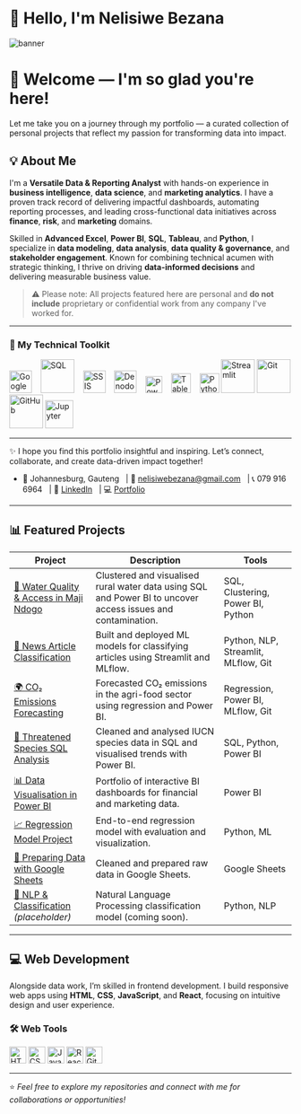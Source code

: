 # 👋 Hello, I'm Nelisiwe Bezana

![banner](https://github.com/user-attachments/assets/3fc3376a-63d9-4e5c-a42c-ff9fc871997a)


# 👋 Welcome — I'm so glad you're here!

Let me take you on a journey through my portfolio — a curated collection of personal projects that reflect my passion for transforming data into impact.
  
## 💡 About Me
I'm a **Versatile Data & Reporting Analyst** with hands-on experience in **business intelligence**, **data science**, and **marketing analytics**. I have a proven track record of delivering impactful dashboards, automating reporting processes, and leading cross-functional data initiatives across **finance**, **risk**, and **marketing** domains.

Skilled in **Advanced Excel**, **Power BI**, **SQL**, **Tableau**, and **Python**, I specialize in **data modeling**, **data analysis**, **data quality & governance**, and **stakeholder engagement**. Known for combining technical acumen with strategic thinking, I thrive on driving **data-informed decisions** and delivering measurable business value.

> ⚠️ Please note: All projects featured here are personal and **do not include** proprietary or confidential work from any company I've worked for.

---

### 🧰 My Technical Toolkit

<p align="left">
  <img src="https://github.com/NelisiweBezana/NelisiweBezana/assets/140618126/12b1e9be-71a5-44f8-96d2-b30a52f01acf" width="40" title="Google Sheets" /> &nbsp;&nbsp;
  <img src="https://github.com/NelisiweBezana/NelisiweBezana/assets/140618126/74646b14-5ee2-4820-8e92-09277af9f554" height="60" title="SQL"/>  &nbsp;&nbsp;
  <img src="https://github.com/user-attachments/assets/6ce72bc1-8e83-44a5-aed1-0bdb932d0ed3" height="40" title="SSIS"/>  &nbsp;&nbsp;
  <img src="https://github.com/user-attachments/assets/bdc4457f-eca7-42e8-8339-885938008a10" height="40" title="Denodo"/>  &nbsp;&nbsp;
  <img src="https://github.com/NelisiweBezana/NelisiweBezana/assets/140618126/da9f34cc-27cf-4e50-973a-ef13e6c63690" width="30" title="Power BI"/>  &nbsp;&nbsp;
  <img src="https://github.com/NelisiweBezana/NelisiweBezana/assets/140618126/a54630ee-f97b-499a-8010-6f1a2a33296a" height="35" title="Tableau"/>  &nbsp;&nbsp;
  <img src="https://github.com/NelisiweBezana/NelisiweBezana/assets/140618126/e752813d-07e5-49a0-9d85-42738f76df9a" width="35" title="Python"/> 
  <img src="https://github.com/user-attachments/assets/b0aa71b3-1ed9-4712-b807-16938dc27a86" height="60" title="Streamlit"/> 
  <img src="https://github.com/user-attachments/assets/3c4fff3a-455b-48aa-8ef2-42dcdfa188fc" height="60" title="Git"/> 
  <img src="https://github.com/user-attachments/assets/981dae0a-0fbb-4545-979c-477195f06377" height="60" title="GitHub"/> 
  <img src="https://github.com/user-attachments/assets/33350109-bce0-4531-a005-c4ea2287eb4b" height="50" title="Jupyter"/> 
</p>

---

✨ I hope you find this portfolio insightful and inspiring. Let’s connect, collaborate, and create data-driven impact together!
- 📍 Johannesburg, Gauteng &nbsp; | 📧 nelisiwebezana@gmail.com &nbsp; |  📞 079 916 6964 &nbsp; | 🔗 [LinkedIn](https://www.linkedin.com/in/nelisiwebezana) &nbsp; | 💻 [Portfolio](https://github.com/NelisiweBezana)  

---

## 📊 Featured Projects

| Project | Description | Tools |
|--------|-------------|-------|
| [🧽 Water Quality & Access in Maji Ndogo](https://github.com/NelisiweBezana/Maji-Ndogo-Water-Project) | Clustered and visualised rural water data using SQL and Power BI to uncover access issues and contamination. | SQL, Clustering, Power BI, Python |
| [📰 News Article Classification](https://github.com/NelisiweBezana/News-Article-Classification) | Built and deployed ML models for classifying articles using Streamlit and MLflow. | Python, NLP, Streamlit, MLflow, Git |
| [🌍 CO₂ Emissions Forecasting](https://github.com/NelisiweBezana/CO2-Emissions-PowerBI) | Forecasted CO₂ emissions in the agri-food sector using regression and Power BI. | Regression, Power BI, MLflow, Git |
| [🐘 Threatened Species SQL Analysis](https://github.com/NelisiweBezana/Threatened-Species-Analysis) | Cleaned and analysed IUCN species data in SQL and visualised trends with Power BI. | SQL, Python, Power BI |
| [📊 Data Visualisation in Power BI](https://github.com/NelisiweBezana/Data-Visualization-with-PowerBI) | Portfolio of interactive BI dashboards for financial and marketing data. | Power BI |
| [📈 Regression Model Project](https://github.com/NelisiweBezana/Regression_Project_EG2) | End-to-end regression model with evaluation and visualization. | Python, ML |
| [📑 Preparing Data with Google Sheets](https://github.com/NelisiweBezana/Preparing-data-with-Googlesheets) | Cleaned and prepared raw data in Google Sheets. | Google Sheets |
| [🧠 NLP & Classification](https://github.com/NelisiweBezana/NLP-Classification) *(placeholder)* | Natural Language Processing classification model (coming soon). | Python, NLP |

---

## 💻 Web Development

Alongside data work, I’m skilled in frontend development. I build responsive web apps using **HTML**, **CSS**, **JavaScript**, and **React**, focusing on intuitive design and user experience.

### 🛠 Web Tools
<img src="https://github.com/NelisiweBezana/NelisiweBezana/assets/140618126/4d05dc93-6a35-4c1e-a1de-2a71561c76be" width="30" title="HTML"/>  
<img src="https://github.com/NelisiweBezana/NelisiweBezana/assets/140618126/85267c25-8fd0-4b92-a6a6-23a2b73147ba" width="30" title="CSS"/>  
<img src="https://github.com/NelisiweBezana/NelisiweBezana/assets/140618126/fc37ee1d-60c4-46e3-8790-18fb6aee6f18" width="30" title="JavaScript"/>  
<img src="https://github.com/NelisiweBezana/NelisiweBezana/assets/140618126/c253fa16-25fe-41d1-86c4-7790d8eb1dd7" width="30" title="React.js"/>  
<img src="https://github.com/NelisiweBezana/NelisiweBezana/assets/140618126/51bee11f-749b-4f30-a5c8-1dd756ce0c79" width="30" title="GitHub"/>  

---

⭐️ *Feel free to explore my repositories and connect with me for collaborations or opportunities!*
